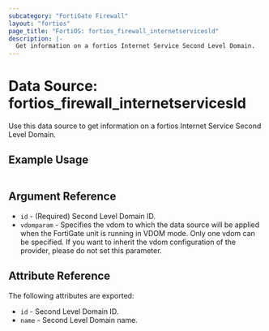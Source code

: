 ```yaml
---
subcategory: "FortiGate Firewall"
layout: "fortios"
page_title: "FortiOS: fortios_firewall_internetservicesld"
description: |-
  Get information on a fortios Internet Service Second Level Domain.
---
```


# Data Source: fortios_firewall_internetservicesld
Use this data source to get information on a fortios Internet Service Second Level Domain.


## Example Usage

```hcl

```

## Argument Reference

* `id` - (Required) Second Level Domain ID.
* `vdomparam` - Specifies the vdom to which the data source will be applied when the FortiGate unit is running in VDOM mode. Only one vdom can be specified. If you want to inherit the vdom configuration of the provider, please do not set this parameter.

## Attribute Reference

The following attributes are exported:

* `id` - Second Level Domain ID.
* `name` - Second Level Domain name.
